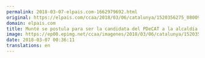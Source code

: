 ```yaml
---
permalink: 2018-03-07-elpais.com-1662979692.html
original: https://elpais.com/ccaa/2018/03/06/catalunya/1520356275_080090.html#?ref=rss&format=simple&link=link
domain: elpais.com
title: Munté se postula para ser la candidata del PDeCAT a la alcaldía de Barcelona
image: https://ep00.epimg.net/ccaa/imagenes/2018/03/06/catalunya/1520356275_080090_1520361702_rrss_normal.jpg
date: 2018-03-07 00:36:11
translations: en
---
```


